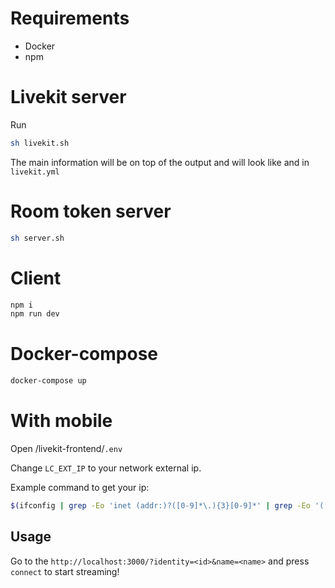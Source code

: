 # Requirements

- Docker
- npm

# Livekit server

Run

```sh
sh livekit.sh
```

The main information will be on top of the output and will look like and in `livekit.yml`

# Room token server

```sh
sh server.sh
```

# Client

```sh
npm i
npm run dev
```

# Docker-compose

```sh
docker-compose up
```

# With mobile

Open /livekit-frontend/`.env`

Change `LC_EXT_IP` to your network external ip.

Example command to get your ip:

```sh
$(ifconfig | grep -Eo 'inet (addr:)?([0-9]*\.){3}[0-9]*' | grep -Eo '([0-9]*\.){3}[0-9]*' | grep -v '127.0.0.1')
```

## Usage

Go to the `http://localhost:3000/?identity=<id>&name=<name>` and press `connect` to start streaming!